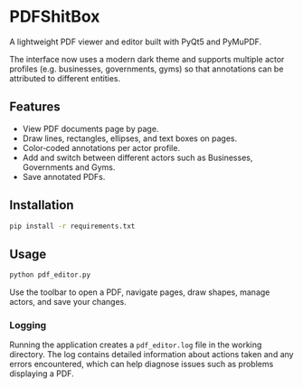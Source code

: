 # PDFShitBox

A lightweight PDF viewer and editor built with PyQt5 and PyMuPDF.

The interface now uses a modern dark theme and supports multiple actor
profiles (e.g. businesses, governments, gyms) so that annotations can be
attributed to different entities.

## Features
- View PDF documents page by page.
- Draw lines, rectangles, ellipses, and text boxes on pages.
- Color‑coded annotations per actor profile.
- Add and switch between different actors such as Businesses, Governments
  and Gyms.
- Save annotated PDFs.

## Installation
```bash
pip install -r requirements.txt
```

## Usage
```bash
python pdf_editor.py
```
Use the toolbar to open a PDF, navigate pages, draw shapes, manage actors,
and save your changes.

### Logging

Running the application creates a `pdf_editor.log` file in the working directory.
The log contains detailed information about actions taken and any errors
encountered, which can help diagnose issues such as problems displaying a PDF.

